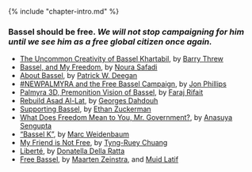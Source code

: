 {% include "chapter-intro.md" %}

### Bassel should be free. _We will not stop campaigning for him until we see him as a free global citizen once again._

* [The Uncommon Creativity of Bassel Khartabil](the-uncommon-creativity-of-bassel-khartabil.html), by [Barry Threw](../authors/barry-threw.html)
* [Bassel, and My Freedom](bassel-and-my-freedom.html), by [Noura Safadi](../authors/noura-safadi.html)
* [About Bassel](about-bassel.html), by [Patrick W. Deegan](../authors/patrick-w-deegan.html)
* [#NEWPALMYRA and the Free Bassel Campaign](newpalmyra-and-the-free-bassel-campaign.html), by [Jon Phillips](../authors/jon-phillips.html)
* [Palmyra 3D, Premonition Vision of Bassel](palmyra-3d-premonition-vision-of-bassel.html), by [Faraj Rifait](../authors/faraj-rifait.html)
* [Rebuild Asad Al-Lat](rebuild-asad-al-lat.html), by [Georges Dahdouh](../authors/georges-dahdouh.html)
* [Supporting Bassel](supporting-bassel.html), by [Ethan Zuckerman](../authors/ethan-zuckerman.html)
* [What Does Freedom Mean to You, Mr. Government?](what-does-freedom-mean-to-you-mr-government.html), by [Anasuya Sengupta](../authors/anasuya-sengupta.html)
* [“Bassel K”](bassel-k.html), by [Marc Weidenbaum](../authors/marc-weidenbaum.html)
* [My Friend is Not Free](my-friend-is-not-free.html), by [Tyng-Ruey Chuang](../authors/tyng-ruey-chuang.html)
* [Liberté](liberte.html), by [Donatella Della Ratta](../authors/donatella-della-ratta.html)
* [Free Bassel](free-bassel.html), by [Maarten Zeinstra](../authors/maarten-zeinstra), and [Muid Latif](../authors/muid-latif.html)
